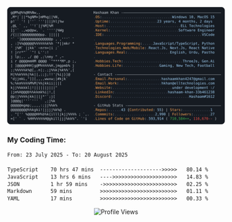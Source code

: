 <a href="https://github.com/HashaamKhan19/HashaamKhan19">
  <picture>
    <source media="(prefers-color-scheme: dark)" srcset="https://raw.githubusercontent.com/HashaamKhan19/HashaamKhan19/main/dark_mode.svg">
    <img alt="Hashaam Khan's GitHub Profile README" src="https://raw.githubusercontent.com/HashaamKhan19/HashaamKhan19/main/dark_mode.svg">
  </picture>
</a>

<h3>My Coding Time:</h1>
<!--START_SECTION:waka-->

```txt
From: 23 July 2025 - To: 20 August 2025

TypeScript    70 hrs 47 mins  -------------------->>>>>   80.14 %
JavaScript    13 hrs 6 mins   ---->>>>>>>>>>>>>>>>>>>>>   14.83 %
JSON          1 hr 59 mins    ->>>>>>>>>>>>>>>>>>>>>>>>   02.25 %
Markdown      59 mins         >>>>>>>>>>>>>>>>>>>>>>>>>   01.11 %
YAML          17 mins         >>>>>>>>>>>>>>>>>>>>>>>>>   00.33 %
```

<!--END_SECTION:waka-->

<p align="center">
  <img src="https://komarev.com/ghpvc/?username=HashaamKhan19&color=grey&style=for-the-badge&abbreviated=true" alt="Profile Views"/>
</p>
